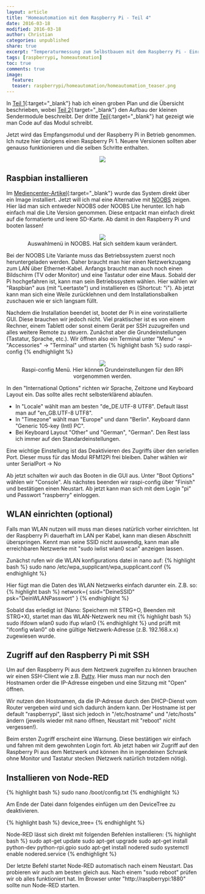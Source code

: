 ```yaml
---
layout: article
title: "Homeautomation mit dem Raspberry Pi - Teil 4"
date: 2016-03-18
modified: 2016-03-18
author: Christian
categories: unpublished
share: true
excerpt: "Temperaturmessung zum Selbstbauen mit dem Raspberry Pi - Einrichten des RPis"
tags: [raspberrypi, homeautomation]
toc: true
comments: true
image:
  feature: 
  teaser: raspberrypi/homeautomation/homeautomation_teaser.png
---
```


In [Teil 1](../HomeAutomation){:target="_blank"} hab ich einen groben Plan und die Übersicht beschrieben, wobei [Teil 2](../HomeAutomation_2){:target="_blank"} den Aufbau der kleinen Sendermodule beschreibt. 
Der dritte [Teil](../HomeAutomation_3){:target="_blank"} hat gezeigt wie man Code auf das Modul schreibt. 

Jetzt wird das Empfangsmodul und der Raspberry Pi in Betrieb genommen. Ich nutze hier übrigens einen Raspberry Pi 1. Neuere Versionen sollten aber genauso funktionieren und die selben Schritte enthalten.

<figure style="text-align: center">
	<img src="{{ site.url }}/images/raspberrypi/homeautomation/install_raspbian_and_communicate.png">
</figure>

## Raspbian installieren

Im [Mediencenter-Artikel](../Mediencenter){:target="_blank"} wurde das System direkt über ein Image installiert. Jetzt will ich mal eine Alternative mit <a href="https://www.raspberrypi.org/downloads/noobs/">NOOBS</a> zeigen. Hier läd man sich entweder NOOBS oder NOOBS Lite herunter. Ich hab einfach mal die Lite Version genommen. Diese entpackt man einfach direkt auf die formatierte und leere SD-Karte. Ab damit in den Raspberry Pi und booten lassen!

<figure style="text-align: center">
	<img src="{{ site.url }}/images/raspberrypi/homeautomation/noobs.png">
	<figcaption>
		Auswahlmenü in NOOBS. Hat sich seitdem kaum verändert.
	</figcaption>
</figure>


Bei der NOOBS Lite Variante muss das Betriebssystem zuerst noch heruntergeladen werden. Daher braucht man hier einen Netzwerkzugang zum LAN über Ethernet-Kabel. Anfangs braucht man auch noch einen Bildschirm (TV oder Monitor) und eine Tastatur oder eine Maus. Sobald der Pi hochgefahren ist, kann man sein Betriebssystem wählen. Hier wählen wir "Raspbian" aus (mit "Leertaste") und installieren es (Shortcut: "i"). Ab jetzt kann man sich eine Weile zurücklehnen und dem Installationsbalken zuschauen wie er sich langsam füllt.

Nachdem die Installation beendet ist, bootet der Pi in eine vorinstallierte GUI. Diese brauchen wir jedoch nicht. Viel praktischer ist es von einem Rechner, einem Tablett oder sonst einem Gerät per SSH zuzugreifen und alles weitere Remote zu steuern. Zunächst aber die Grundeinstellungen (Tastatur, Sprache, etc.).
Wir öffnen also ein Terminal unter "Menu" -> "Accessories" -> "Terminal" und starten
{% highlight bash %}
	sudo raspi-config
{% endhighlight %}

<figure style="text-align: center">
	<img src="{{ site.url }}/images/raspberrypi/homeautomation/raspi-config-configuration-rasbian.png">
	<figcaption>
		Raspi-config Menü. Hier können Grundeinstellungen für den RPi vorgenommen werden.
	</figcaption>
</figure>

In den "International Options" richten wir Sprache, Zeitzone und Keyboard Layout ein. Das sollte alles recht selbsterklärend ablaufen. 

* In "Locale" wählt man am besten "de_DE.UTF-8 UTF8". Default lässt man auf "en_GB.UTF-8 UTF8".
* In "Timezone" wählt man "Europe" und dann "Berlin". Keyboard dann "Generic 105-key (Intl) PC".
* Bei Keyboard Layout "Other" und "German", "German". Den Rest lass ich immer auf den Standardeinstellungen. 

Eine wichtige Einstellung ist das Deaktivieren des Zugriffs über den seriellen Port. Dieser muss für das Modul RFM12Pi frei bleiben. Daher wählen wir unter SerialPort -> No

Ab jetzt schalten wir auch das Booten in die GUI aus. Unter "Boot Options" wählen wir "Console". Als nächstes beenden wir raspi-config über "Finish" und bestätigen einen Neustart.
Ab jetzt kann man sich mit dem Login "pi" und Passwort "raspberry" einloggen.


## WLAN einrichten (optional)

Falls man WLAN nutzen will muss man dieses natürlich vorher einrichten. Ist der Raspberry Pi dauerhaft im LAN per Kabel, kann man diesen Abschnitt überspringen.
Kennt man seine SSID nicht auswendig, kann man alle erreichbaren Netzwerke mit "sudo iwlist wlan0 scan" anzeigen lassen.

Zunächst rufen wir die WLAN konfigurations datei in nano auf:
{% highlight bash %}
	sudo nano /etc/wpa_supplicant/wpa_supplicant.conf
{% endhighlight %}

Hier fügt man die Daten des WLAN Netzwerks einfach darunter ein. 
Z.B. so:
{% highlight bash %}
	network={
		ssid="DeineSSID"
		psk="DeinWLANPasswort"
	}
{% endhighlight %}

Sobald das erledigt ist (Nano: Speichern mit STRG+O, Beenden mit STRG+X), startet man das WLAN-Netzwerk neu mit
{% highlight bash %}
	sudo ifdown wlan0
	sudo ifup wlan0
{% endhighlight %}
und prüft mit "ifconfig wlan0" ob eine gültige Netzwerk-Adresse (z.B. 192.168.x.x) zugewiesen wurde.


## Zugriff auf den Raspberry Pi mit SSH

Um auf den Raspberry Pi aus dem Netzwerk zugreifen zu können brauchen wir einen SSH-Client wie z.B. <a href="http://www.putty.org/">Putty</a>. Hier muss man nur noch den Hostnamen order die IP-Adresse eingeben und eine Sitzung mit "Open" öffnen.

Wir nutzen den Hostnamen, da die IP-Adresse durch den DHCP-Dienst vom Router vergeben wird und sich dadurch ändern kann. Der Hostname ist per default "raspberrypi", lässt sich jedoch in "/etc/hostname" und "/etc/hosts" ändern (jeweils wieder mit nano öffnen, Neustart mit "reboot" nicht vergessen!).

Beim ersten Zugriff erscheint eine Warnung. Diese bestätigen wir einfach und fahren mit dem gewohnten Login fort. Ab jetzt haben wir Zugriff auf den Raspberry Pi aus dem Netzwerk und können ihn in irgendeinen Schrank ohne Monitor und Tastatur stecken (Netzwerk natürlich trotzdem nötig).

## Installieren von Node-RED



{% highlight bash %}
sudo nano /boot/config.txt
{% endhighlight %}

Am Ende der Datei dann folgendes einfügen um den DeviceTree zu deaktivieren.

{% highlight bash %}
device_tree=
{% endhighlight %}

Node-RED lässt sich direkt mit folgenden Befehlen installieren:
{% highlight bash %}
	sudo apt-get update
	sudo apt-get upgrade
	sudo apt-get install python-dev python-rpi.gpio
	sudo apt-get install nodered
	sudo systemctl enable nodered.service
{% endhighlight %}

Der letzte Befehl startet Node-RED automatisch nach einem Neustart. Das probieren wir auch am besten gleich aus. Nach einem "sudo reboot" prüfen wir ob alles funktioniert hat. Im Browser unter "http://raspberrypi:1880" sollte nun Node-RED starten.

<!-- Noobs Lite herunterladen, auf formatierte SD Karte kopieren.
 SD Karte in RPi stecken
 booten
 Netzwerkkabel (bei Lite) benötigt!
 Raspbian auswählen (Leertaste), installieren (i), warten 

 Internationational -->


